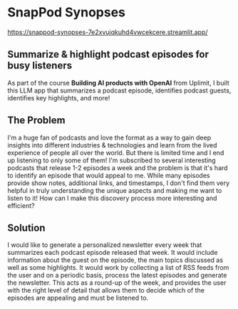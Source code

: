 # SnapPod Synopses

https://snappod-synopses-7e2xvujqkuhd4vwcekcere.streamlit.app/

## Summarize & highlight podcast episodes for busy listeners

As part of the course **Building AI products with OpenAI** from Uplimit, I built this LLM app that summarizes a podcast episode, identifies podcast guests, identifies key highlights, and more!

## The Problem

I'm a huge fan of podcasts and love the format as a way to gain deep insights into different industries & technologies and learn from the lived experience of people all over the world. But there is limited time and I end up listening to only some of them! I'm subscribed to several interesting podcasts that release 1-2 episodes a week and the problem is that it's hard to identify an episode that would appeal to me. While many episodes provide show notes, additional links, and timestamps, I don't find them very helpful in truly understanding the unique aspects and making me want to listen to it! How can I make this discovery process more interesting and efficient?

## Solution

I would like to generate a personalized newsletter every week that summarizes each podcast episode released that week. It would include information about the guest on the episode, the main topics discussed as well as some highlights. It would work by collecting a list of RSS feeds from the user and on a periodic basis, process the latest episodes and generate the newsletter. This acts as a round-up of the week, and provides the user with the right level of detail that allows them to decide which of the episodes are appealing and must be listened to.
